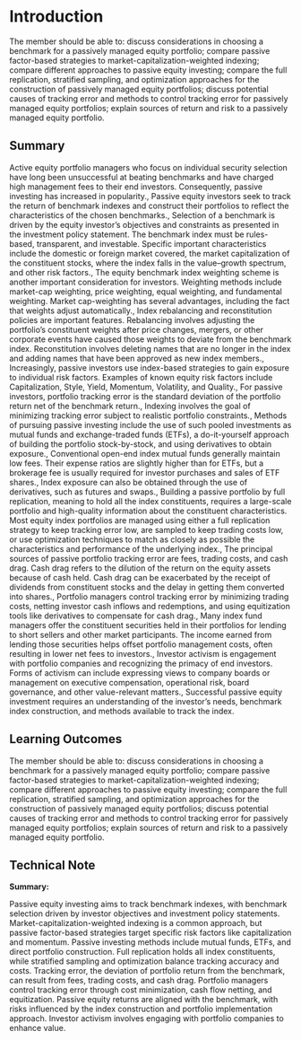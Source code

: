 # Introduction

The member should be able to: discuss considerations in choosing a benchmark for a passively managed equity portfolio; compare passive factor-based strategies to market-capitalization-weighted indexing; compare different approaches to passive equity investing; compare the full replication, stratified sampling, and optimization approaches for the construction of passively managed equity portfolios; discuss potential causes of tracking error and methods to control tracking error for passively managed equity portfolios; explain sources of return and risk to a passively managed equity portfolio.

## Summary

Active equity portfolio managers who focus on individual security selection have long been unsuccessful at beating benchmarks and have charged high management fees to their end investors. Consequently, passive investing has increased in popularity., Passive equity investors seek to track the return of benchmark indexes and construct their portfolios to reflect the characteristics of the chosen benchmarks., Selection of a benchmark is driven by the equity investor’s objectives and constraints as presented in the investment policy statement. The benchmark index must be rules-based, transparent, and investable. Specific important characteristics include the domestic or foreign market covered, the market capitalization of the constituent stocks, where the index falls in the value–growth spectrum, and other risk factors., The equity benchmark index weighting scheme is another important consideration for investors. Weighting methods include market-cap weighting, price weighting, equal weighting, and fundamental weighting. Market cap-weighting has several advantages, including the fact that weights adjust automatically., Index rebalancing and reconstitution policies are important features. Rebalancing involves adjusting the portfolio’s constituent weights after price changes, mergers, or other corporate events have caused those weights to deviate from the benchmark index. Reconstitution involves deleting names that are no longer in the index and adding names that have been approved as new index members., Increasingly, passive investors use index-based strategies to gain exposure to individual risk factors. Examples of known equity risk factors include Capitalization, Style, Yield, Momentum, Volatility, and Quality., For passive investors, portfolio tracking error is the standard deviation of the portfolio return net of the benchmark return., Indexing involves the goal of minimizing tracking error subject to realistic portfolio constraints., Methods of pursuing passive investing include the use of such pooled investments as mutual funds and exchange-traded funds (ETFs), a do-it-yourself approach of building the portfolio stock-by-stock, and using derivatives to obtain exposure., Conventional open-end index mutual funds generally maintain low fees. Their expense ratios are slightly higher than for ETFs, but a brokerage fee is usually required for investor purchases and sales of ETF shares., Index exposure can also be obtained through the use of derivatives, such as futures and swaps., Building a passive portfolio by full replication, meaning to hold all the index constituents, requires a large-scale portfolio and high-quality information about the constituent characteristics. Most equity index portfolios are managed using either a full replication strategy to keep tracking error low, are sampled to keep trading costs low, or use optimization techniques to match as closely as possible the characteristics and performance of the underlying index., The principal sources of passive portfolio tracking error are fees, trading costs, and cash drag. Cash drag refers to the dilution of the return on the equity assets because of cash held. Cash drag can be exacerbated by the receipt of dividends from constituent stocks and the delay in getting them converted into shares., Portfolio managers control tracking error by minimizing trading costs, netting investor cash inflows and redemptions, and using equitization tools like derivatives to compensate for cash drag., Many index fund managers offer the constituent securities held in their portfolios for lending to short sellers and other market participants. The income earned from lending those securities helps offset portfolio management costs, often resulting in lower net fees to investors., Investor activism is engagement with portfolio companies and recognizing the primacy of end investors. Forms of activism can include expressing views to company boards or management on executive compensation, operational risk, board governance, and other value-relevant matters., Successful passive equity investment requires an understanding of the investor’s needs, benchmark index construction, and methods available to track the index.

## Learning Outcomes

The member should be able to: discuss considerations in choosing a benchmark for a passively managed equity portfolio; compare passive factor-based strategies to market-capitalization-weighted indexing; compare different approaches to passive equity investing; compare the full replication, stratified sampling, and optimization approaches for the construction of passively managed equity portfolios; discuss potential causes of tracking error and methods to control tracking error for passively managed equity portfolios; explain sources of return and risk to a passively managed equity portfolio.

## Technical Note

**Summary:**

Passive equity investing aims to track benchmark indexes, with benchmark selection driven by investor objectives and investment policy statements. Market-capitalization-weighted indexing is a common approach, but passive factor-based strategies target specific risk factors like capitalization and momentum. Passive investing methods include mutual funds, ETFs, and direct portfolio construction. Full replication holds all index constituents, while stratified sampling and optimization balance tracking accuracy and costs. Tracking error, the deviation of portfolio return from the benchmark, can result from fees, trading costs, and cash drag. Portfolio managers control tracking error through cost minimization, cash flow netting, and equitization. Passive equity returns are aligned with the benchmark, with risks influenced by the index construction and portfolio implementation approach. Investor activism involves engaging with portfolio companies to enhance value.